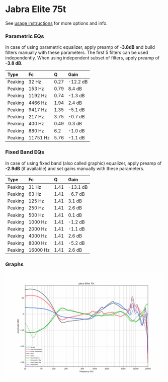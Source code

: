 # Jabra Elite 75t
See [usage instructions](https://github.com/jaakkopasanen/AutoEq#usage) for more options and info.

### Parametric EQs
In case of using parametric equalizer, apply preamp of **-3.8dB** and build filters manually
with these parameters. The first 5 filters can be used independently.
When using independent subset of filters, apply preamp of **-3.8 dB**.

| Type    | Fc       |    Q | Gain     |
|:--------|:---------|:-----|:---------|
| Peaking | 32 Hz    | 0.27 | -12.2 dB |
| Peaking | 153 Hz   | 0.79 | 8.4 dB   |
| Peaking | 1192 Hz  | 0.74 | -1.3 dB  |
| Peaking | 4466 Hz  | 1.94 | 2.4 dB   |
| Peaking | 9417 Hz  | 1.35 | -5.1 dB  |
| Peaking | 217 Hz   | 3.75 | -0.7 dB  |
| Peaking | 400 Hz   | 0.49 | 0.3 dB   |
| Peaking | 880 Hz   | 6.2  | -1.0 dB  |
| Peaking | 11751 Hz | 5.76 | -1.1 dB  |

### Fixed Band EQs
In case of using fixed band (also called graphic) equalizer, apply preamp of **-2.9dB**
(if available) and set gains manually with these parameters.

| Type    | Fc       |    Q | Gain     |
|:--------|:---------|:-----|:---------|
| Peaking | 31 Hz    | 1.41 | -13.1 dB |
| Peaking | 63 Hz    | 1.41 | -6.7 dB  |
| Peaking | 125 Hz   | 1.41 | 3.1 dB   |
| Peaking | 250 Hz   | 1.41 | 2.6 dB   |
| Peaking | 500 Hz   | 1.41 | 0.1 dB   |
| Peaking | 1000 Hz  | 1.41 | -1.2 dB  |
| Peaking | 2000 Hz  | 1.41 | -1.1 dB  |
| Peaking | 4000 Hz  | 1.41 | 2.6 dB   |
| Peaking | 8000 Hz  | 1.41 | -5.2 dB  |
| Peaking | 16000 Hz | 1.41 | 2.6 dB   |

### Graphs
![](./Jabra%20Elite%2075t.png)